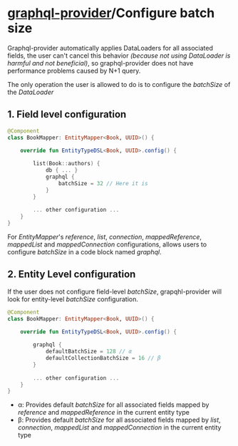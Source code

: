# [graphql-provider](https://github.com/babyfish-ct/graphql-provider)/Configure batch size

Graphql-provider automatically applies DataLoaders for all associated fields, the user can't cancel this behavior *(because not using DataLoader is harmful and not beneficial)*, so graphql-provider does not have performance problems caused by N+1 query.

The only operation the user is allowed to do is to configure the *batchSize* of the *DataLoader*

## 1. Field level configuration

```kt
@Component
class BookMapper: EntityMapper<Book, UUID>() {

    override fun EntityTypeDSL<Book, UUID>.config() {
    
        list(Book::authors) {
            db { ... }
            graphql {
                batchSize = 32 // Here it is
            }
        }
        
        ... other configuration ...
    }
}
```

For *EntityMapper*'s *reference*, *list*, *connection*, *mappedReference*, *mappedList* and *mappedConnection* configurations, allows users to configure *batchSize* in a code block named *graphql*.

## 2. Entity Level configuration

If the user does not configure field-level *batchSize*, grapqhl-provider will look for entity-level *batchSize* configuration.

```kt
@Component
class BookMapper: EntityMapper<Book, UUID>() {

    override fun EntityTypeDSL<Book, UUID>.config() {
    
        graphql {
            defaultBatchSize = 128 // α
            defaultCollectionBatchSize = 16 // β
        }
        
        ... other configuration ...
    }
}
```

- α: Provides default *batchSize* for all associated fields mapped by *reference* and *mappedReference* in the current entity type
- β: Provides default *batchSize* for all associated fields mapped by *list*, *connection*, *mappedList* and *mappedConnection* in the current entity type
